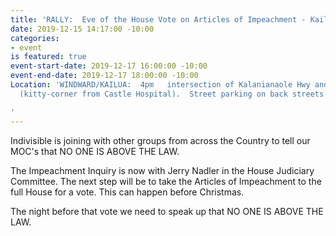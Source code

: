 ```yaml
---
title: 'RALLY:  Eve of the House Vote on Articles of Impeachment - Kailua'
date: 2019-12-15 14:17:00 -10:00
categories:
- event
is featured: true
event-start-date: 2019-12-17 16:00:00 -10:00
event-end-date: 2019-12-17 18:00:00 -10:00
Location: 'WINDWARD/KAILUA:  4pm   intersection of Kalanianaole Hwy and Kailua Road
  (kitty-corner from Castle Hospital).  Street parking on back streets.  Questions?  IndWind808@gmail.com

'
---
```


Indivisible is joining with other groups from across the Country to tell our MOC's that NO ONE IS ABOVE THE LAW.

The Impeachment Inquiry is now with Jerry Nadler in the House Judiciary Committee.  The next step will be to take the Articles of Impeachment to the full House for a vote.  This can happen before Christmas.

The night before that vote we need to speak up that NO ONE IS ABOVE THE LAW.
